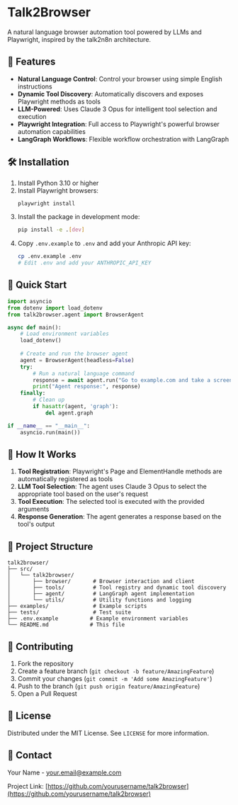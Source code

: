 # Talk2Browser

A natural language browser automation tool powered by LLMs and Playwright, inspired by the talk2n8n architecture.

## 🚀 Features

- **Natural Language Control**: Control your browser using simple English instructions
- **Dynamic Tool Discovery**: Automatically discovers and exposes Playwright methods as tools
- **LLM-Powered**: Uses Claude 3 Opus for intelligent tool selection and execution
- **Playwright Integration**: Full access to Playwright's powerful browser automation capabilities
- **LangGraph Workflows**: Flexible workflow orchestration with LangGraph

## 🛠️ Installation

1. Install Python 3.10 or higher
2. Install Playwright browsers:
   ```bash
   playwright install
   ```
3. Install the package in development mode:
   ```bash
   pip install -e .[dev]
   ```
4. Copy `.env.example` to `.env` and add your Anthropic API key:
   ```bash
   cp .env.example .env
   # Edit .env and add your ANTHROPIC_API_KEY
   ```

## 🚀 Quick Start

```python
import asyncio
from dotenv import load_dotenv
from talk2browser.agent import BrowserAgent

async def main():
    # Load environment variables
    load_dotenv()
    
    # Create and run the browser agent
    agent = BrowserAgent(headless=False)
    try:
        # Run a natural language command
        response = await agent.run("Go to example.com and take a screenshot")
        print("Agent response:", response)
    finally:
        # Clean up
        if hasattr(agent, 'graph'):
            del agent.graph

if __name__ == "__main__":
    asyncio.run(main())
```

## 🤖 How It Works

1. **Tool Registration**: Playwright's Page and ElementHandle methods are automatically registered as tools
2. **LLM Tool Selection**: The agent uses Claude 3 Opus to select the appropriate tool based on the user's request
3. **Tool Execution**: The selected tool is executed with the provided arguments
4. **Response Generation**: The agent generates a response based on the tool's output

## 📁 Project Structure

```
talk2browser/
├── src/
│   └── talk2browser/
│       ├── browser/       # Browser interaction and client
│       ├── tools/         # Tool registry and dynamic tool discovery
│       ├── agent/         # LangGraph agent implementation
│       └── utils/         # Utility functions and logging
├── examples/              # Example scripts
├── tests/                 # Test suite
├── .env.example          # Example environment variables
└── README.md             # This file
```

## 🤝 Contributing

1. Fork the repository
2. Create a feature branch (`git checkout -b feature/AmazingFeature`)
3. Commit your changes (`git commit -m 'Add some AmazingFeature'`)
4. Push to the branch (`git push origin feature/AmazingFeature`)
5. Open a Pull Request

## 📄 License

Distributed under the MIT License. See `LICENSE` for more information.

## 📧 Contact

Your Name - your.email@example.com

Project Link: [https://github.com/yourusername/talk2browser](https://github.com/yourusername/talk2browser)
